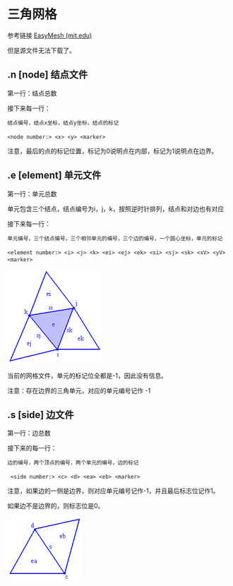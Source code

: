 # 三角网格

参考链接 [EasyMesh (mit.edu)](http://web.mit.edu/easymesh_v1.4/www/output.html)

但是源文件无法下载了。

## .n [node] 结点文件

第一行：结点总数

接下来每一行：

```
结点编号，结点x坐标，结点y坐标，结点的标记

<node number:> <x> <y> <marker>
```



注意，最后的点的标记位置，标记为0说明点在内部，标记为1说明点在边界。



## .e [element] 单元文件

第一行：单元总数

单元包含三个结点，结点编号为i，j，k，按照逆时针排列，结点和对边也有对应

接下来每一行：

```
单元编号，三个结点编号，三个相邻单元的编号，三个边的编号，一个圆心坐标，单元的标记

<element number:> <i> <j> <k> <ei> <ej> <ek> <si> <sj> <sk> <xV> <yV> <marker>
```



![img](三角网格_images/output1.gif)



当前的网格文件，单元的标记位全都是-1，因此没有信息。

注意：存在边界的三角单元，对应的单元编号记作 -1



## .s [side] 边文件

第一行：边总数

接下来的每一行：

```
边的编号，两个顶点的编号，两个单元的编号，边的标记

 <side number:> <c> <d> <ea> <eb> <marker>
```

注意，如果边的一侧是边界，则对应单元编号记作-1，并且最后标志位记作1。

如果边不是边界的，则标志位是0。

![img](三角网格_images/output2.gif)